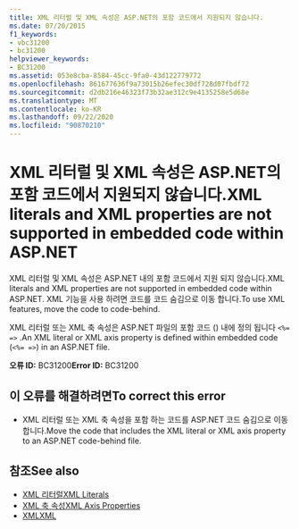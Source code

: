 ```yaml
---
title: XML 리터럴 및 XML 속성은 ASP.NET의 포함 코드에서 지원되지 않습니다.
ms.date: 07/20/2015
f1_keywords:
- vbc31200
- bc31200
helpviewer_keywords:
- BC31200
ms.assetid: 053e8cba-8584-45cc-9fa0-43d122779772
ms.openlocfilehash: 861677636f9a73015b26efec30df728d07fbdf72
ms.sourcegitcommit: d2db216e46323f73b32ae312c9e4135258e5d68e
ms.translationtype: MT
ms.contentlocale: ko-KR
ms.lasthandoff: 09/22/2020
ms.locfileid: "90870210"
---
```

# <a name="xml-literals-and-xml-properties-are-not-supported-in-embedded-code-within-aspnet"></a><span data-ttu-id="3ec50-102">XML 리터럴 및 XML 속성은 ASP.NET의 포함 코드에서 지원되지 않습니다.</span><span class="sxs-lookup"><span data-stu-id="3ec50-102">XML literals and XML properties are not supported in embedded code within ASP.NET</span></span>

<span data-ttu-id="3ec50-103">XML 리터럴 및 XML 속성은 ASP.NET 내의 포함 코드에서 지원 되지 않습니다.</span><span class="sxs-lookup"><span data-stu-id="3ec50-103">XML literals and XML properties are not supported in embedded code within ASP.NET.</span></span> <span data-ttu-id="3ec50-104">XML 기능을 사용 하려면 코드를 코드 숨김으로 이동 합니다.</span><span class="sxs-lookup"><span data-stu-id="3ec50-104">To use XML features, move the code to code-behind.</span></span>  
  
 <span data-ttu-id="3ec50-105">XML 리터럴 또는 XML 축 속성은 ASP.NET 파일의 포함 코드 () 내에 정의 됩니다 `<%= =>` .</span><span class="sxs-lookup"><span data-stu-id="3ec50-105">An XML literal or XML axis property is defined within embedded code (`<%= =>`) in an ASP.NET file.</span></span>  
  
 <span data-ttu-id="3ec50-106">**오류 ID:** BC31200</span><span class="sxs-lookup"><span data-stu-id="3ec50-106">**Error ID:** BC31200</span></span>  
  
## <a name="to-correct-this-error"></a><span data-ttu-id="3ec50-107">이 오류를 해결하려면</span><span class="sxs-lookup"><span data-stu-id="3ec50-107">To correct this error</span></span>  
  
- <span data-ttu-id="3ec50-108">XML 리터럴 또는 XML 축 속성을 포함 하는 코드를 ASP.NET 코드 숨김으로 이동 합니다.</span><span class="sxs-lookup"><span data-stu-id="3ec50-108">Move the code that includes the XML literal or XML axis property to an ASP.NET code-behind file.</span></span>  
  
## <a name="see-also"></a><span data-ttu-id="3ec50-109">참조</span><span class="sxs-lookup"><span data-stu-id="3ec50-109">See also</span></span>

- [<span data-ttu-id="3ec50-110">XML 리터럴</span><span class="sxs-lookup"><span data-stu-id="3ec50-110">XML Literals</span></span>](../xml-literals/index.md)
- [<span data-ttu-id="3ec50-111">XML 축 속성</span><span class="sxs-lookup"><span data-stu-id="3ec50-111">XML Axis Properties</span></span>](../xml-axis/index.md)
- [<span data-ttu-id="3ec50-112">XML</span><span class="sxs-lookup"><span data-stu-id="3ec50-112">XML</span></span>](../../programming-guide/language-features/xml/index.md)
